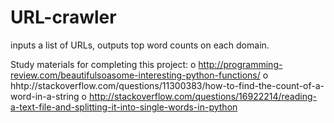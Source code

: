 # URL-crawler
inputs a list of URLs, outputs top word counts on each domain.

Study materials for completing this project:
o http://programming-review.com/beautifulsoasome-interesting-python-functions/
o hhtp://stackoverflow.com/questions/11300383/how-to-find-the-count-of-a-word-in-a-string
o http://stackoverflow.com/questions/16922214/reading-a-text-file-and-splitting-it-into-single-words-in-python
